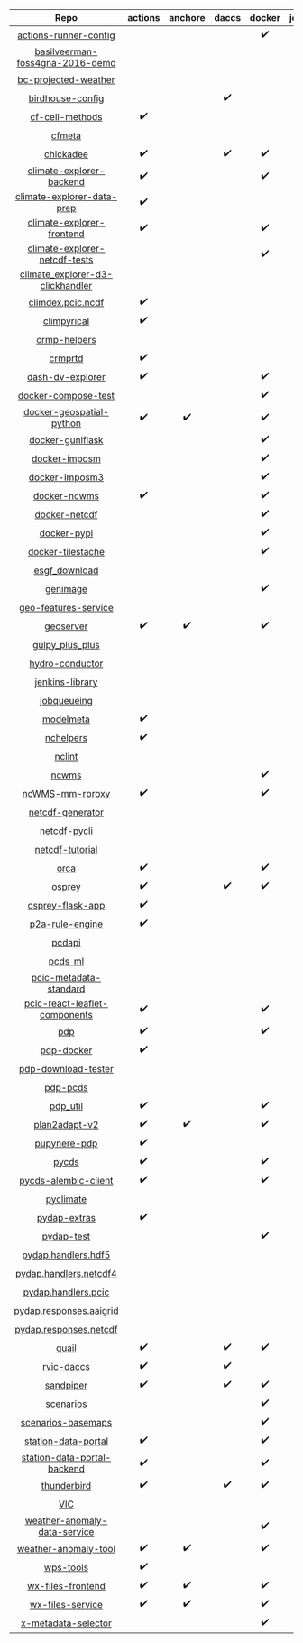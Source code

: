 | Repo | actions | anchore | daccs | docker | jenkins | make | pip | pipenv | snyk |
|:-:|:-:|:-:|:-:|:-:|:-:|:-:|:-:|:-:|:-:|
| [actions-runner-config](https://github.com/pacificclimate/actions-runner-config) | | | | :heavy_check_mark: | | | | | |
| [basilveerman-foss4gna-2016-demo](https://github.com/pacificclimate/basilveerman-foss4gna-2016-demo) | | | | | | :heavy_check_mark: | | | |
| [bc-projected-weather](https://github.com/pacificclimate/bc-projected-weather) | | | | | | | :heavy_check_mark: | | |
| [birdhouse-config](https://github.com/pacificclimate/birdhouse-config) | | | :heavy_check_mark: | | | | | | |
| [cf-cell-methods](https://github.com/pacificclimate/cf-cell-methods) | :heavy_check_mark: | | | | | | :heavy_check_mark: | | |
| [cfmeta](https://github.com/pacificclimate/cfmeta) | | | | | | :heavy_check_mark: | :heavy_check_mark: | | |
| [chickadee](https://github.com/pacificclimate/chickadee) | :heavy_check_mark: | | :heavy_check_mark: | :heavy_check_mark: | | :heavy_check_mark: | :heavy_check_mark: | | :heavy_check_mark: |
| [climate-explorer-backend](https://github.com/pacificclimate/climate-explorer-backend) | :heavy_check_mark: | | | :heavy_check_mark: | | :heavy_check_mark: | | :heavy_check_mark: | |
| [climate-explorer-data-prep](https://github.com/pacificclimate/climate-explorer-data-prep) | :heavy_check_mark: | | | | | | | :heavy_check_mark: | |
| [climate-explorer-frontend](https://github.com/pacificclimate/climate-explorer-frontend) | :heavy_check_mark: | | | :heavy_check_mark: | | | | | :heavy_check_mark: |
| [climate-explorer-netcdf-tests](https://github.com/pacificclimate/climate-explorer-netcdf-tests) | | | | :heavy_check_mark: | | | :heavy_check_mark: | | |
| [climate_explorer-d3-clickhandler](https://github.com/pacificclimate/climate_explorer-d3-clickhandler) | | | | | | :heavy_check_mark: | | | |
| [climdex.pcic.ncdf](https://github.com/pacificclimate/climdex.pcic.ncdf) | :heavy_check_mark: | | | | | | | | |
| [climpyrical](https://github.com/pacificclimate/climpyrical) | :heavy_check_mark: | | | | | :heavy_check_mark: | :heavy_check_mark: | | |
| [crmp-helpers](https://github.com/pacificclimate/crmp-helpers) | | | | | | | :heavy_check_mark: | | |
| [crmprtd](https://github.com/pacificclimate/crmprtd) | :heavy_check_mark: | | | | | :heavy_check_mark: | :heavy_check_mark: | :heavy_check_mark: | |
| [dash-dv-explorer](https://github.com/pacificclimate/dash-dv-explorer) | :heavy_check_mark: | | | :heavy_check_mark: | | | | :heavy_check_mark: | |
| [docker-compose-test](https://github.com/pacificclimate/docker-compose-test) | | | | :heavy_check_mark: | | | :heavy_check_mark: | | |
| [docker-geospatial-python](https://github.com/pacificclimate/docker-geospatial-python) | :heavy_check_mark: | :heavy_check_mark: | | :heavy_check_mark: | | | | | |
| [docker-guniflask](https://github.com/pacificclimate/docker-guniflask) | | | | :heavy_check_mark: | | | | | |
| [docker-imposm](https://github.com/pacificclimate/docker-imposm) | | | | :heavy_check_mark: | | | | | |
| [docker-imposm3](https://github.com/pacificclimate/docker-imposm3) | | | | :heavy_check_mark: | | | | | |
| [docker-ncwms](https://github.com/pacificclimate/docker-ncwms) | :heavy_check_mark: | | | :heavy_check_mark: | | | | | |
| [docker-netcdf](https://github.com/pacificclimate/docker-netcdf) | | | | :heavy_check_mark: | | | | | |
| [docker-pypi](https://github.com/pacificclimate/docker-pypi) | | | | :heavy_check_mark: | | :heavy_check_mark: | | | |
| [docker-tilestache](https://github.com/pacificclimate/docker-tilestache) | | | | :heavy_check_mark: | | | | | |
| [esgf_download](https://github.com/pacificclimate/esgf_download) | | | | | | | :heavy_check_mark: | | |
| [genimage](https://github.com/pacificclimate/genimage) | | | | :heavy_check_mark: | | :heavy_check_mark: | | | |
| [geo-features-service](https://github.com/pacificclimate/geo-features-service) | | | | | | | :heavy_check_mark: | | |
| [geoserver](https://github.com/pacificclimate/geoserver) | :heavy_check_mark: | :heavy_check_mark: | | :heavy_check_mark: | | | | | |
| [gulpy_plus_plus](https://github.com/pacificclimate/gulpy_plus_plus) | | | | | | | :heavy_check_mark: | | |
| [hydro-conductor](https://github.com/pacificclimate/hydro-conductor) | | | | | | | :heavy_check_mark: | | |
| [jenkins-library](https://github.com/pacificclimate/jenkins-library) | | | | | :heavy_check_mark: | | | | |
| [jobqueueing](https://github.com/pacificclimate/jobqueueing) | | | | | | | :heavy_check_mark: | | |
| [modelmeta](https://github.com/pacificclimate/modelmeta) | :heavy_check_mark: | | | | | :heavy_check_mark: | | :heavy_check_mark: | |
| [nchelpers](https://github.com/pacificclimate/nchelpers) | :heavy_check_mark: | | | | | | :heavy_check_mark: | | |
| [nclint](https://github.com/pacificclimate/nclint) | | | | | | | :heavy_check_mark: | | |
| [ncwms](https://github.com/pacificclimate/ncwms) | | | | :heavy_check_mark: | | | | | |
| [ncWMS-mm-rproxy](https://github.com/pacificclimate/ncWMS-mm-rproxy) | :heavy_check_mark: | | | :heavy_check_mark: | | | :heavy_check_mark: | | |
| [netcdf-generator](https://github.com/pacificclimate/netcdf-generator) | | | | | | | :heavy_check_mark: | | |
| [netcdf-pycli](https://github.com/pacificclimate/netcdf-pycli) | | | | | | | :heavy_check_mark: | | |
| [netcdf-tutorial](https://github.com/pacificclimate/netcdf-tutorial) | | | | | | | :heavy_check_mark: | | |
| [orca](https://github.com/pacificclimate/orca) | :heavy_check_mark: | | | :heavy_check_mark: | | :heavy_check_mark: | | :heavy_check_mark: | :heavy_check_mark: |
| [osprey](https://github.com/pacificclimate/osprey) | :heavy_check_mark: | | :heavy_check_mark: | :heavy_check_mark: | | :heavy_check_mark: | :heavy_check_mark: | | :heavy_check_mark: |
| [osprey-flask-app](https://github.com/pacificclimate/osprey-flask-app) | :heavy_check_mark: | | | | | :heavy_check_mark: | | :heavy_check_mark: | |
| [p2a-rule-engine](https://github.com/pacificclimate/p2a-rule-engine) | :heavy_check_mark: | | | | | :heavy_check_mark: | :heavy_check_mark: | | |
| [pcdapi](https://github.com/pacificclimate/pcdapi) | | | | | | | :heavy_check_mark: | | |
| [pcds_ml](https://github.com/pacificclimate/pcds_ml) | | | | | | | :heavy_check_mark: | | |
| [pcic-metadata-standard](https://github.com/pacificclimate/pcic-metadata-standard) | | | | | | | :heavy_check_mark: | | |
| [pcic-react-leaflet-components](https://github.com/pacificclimate/pcic-react-leaflet-components) | :heavy_check_mark: | | | :heavy_check_mark: | | | | | |
| [pdp](https://github.com/pacificclimate/pdp) | :heavy_check_mark: | | | :heavy_check_mark: | | | :heavy_check_mark: | | |
| [pdp-docker](https://github.com/pacificclimate/pdp-docker) | :heavy_check_mark: | | | | | | | | |
| [pdp-download-tester](https://github.com/pacificclimate/pdp-download-tester) | | | | | | | :heavy_check_mark: | | |
| [pdp-pcds](https://github.com/pacificclimate/pdp-pcds) | | | | | :heavy_check_mark: | | :heavy_check_mark: | | |
| [pdp_util](https://github.com/pacificclimate/pdp_util) | :heavy_check_mark: | | | :heavy_check_mark: | | | :heavy_check_mark: | | |
| [plan2adapt-v2](https://github.com/pacificclimate/plan2adapt-v2) | :heavy_check_mark: | :heavy_check_mark: | | :heavy_check_mark: | | | | | |
| [pupynere-pdp](https://github.com/pacificclimate/pupynere-pdp) | :heavy_check_mark: | | | | | | | | |
| [pycds](https://github.com/pacificclimate/pycds) | :heavy_check_mark: | | | :heavy_check_mark: | | :heavy_check_mark: | | :heavy_check_mark: | |
| [pycds-alembic-client](https://github.com/pacificclimate/pycds-alembic-client) | :heavy_check_mark: | | | :heavy_check_mark: | | | :heavy_check_mark: | | |
| [pyclimate](https://github.com/pacificclimate/pyclimate) | | | | | | | :heavy_check_mark: | | |
| [pydap-extras](https://github.com/pacificclimate/pydap-extras) | :heavy_check_mark: | | | | | | :heavy_check_mark: | | |
| [pydap-test](https://github.com/pacificclimate/pydap-test) | | | | :heavy_check_mark: | | | :heavy_check_mark: | | |
| [pydap.handlers.hdf5](https://github.com/pacificclimate/pydap.handlers.hdf5) | | | | | | | :heavy_check_mark: | | |
| [pydap.handlers.netcdf4](https://github.com/pacificclimate/pydap.handlers.netcdf4) | | | | | | | :heavy_check_mark: | | |
| [pydap.handlers.pcic](https://github.com/pacificclimate/pydap.handlers.pcic) | | | | | | | :heavy_check_mark: | | |
| [pydap.responses.aaigrid](https://github.com/pacificclimate/pydap.responses.aaigrid) | | | | | | | :heavy_check_mark: | | |
| [pydap.responses.netcdf](https://github.com/pacificclimate/pydap.responses.netcdf) | | | | | | | :heavy_check_mark: | | |
| [quail](https://github.com/pacificclimate/quail) | :heavy_check_mark: | | :heavy_check_mark: | :heavy_check_mark: | | :heavy_check_mark: | :heavy_check_mark: | | :heavy_check_mark: |
| [rvic-daccs](https://github.com/pacificclimate/rvic-daccs) | :heavy_check_mark: | | :heavy_check_mark: | | | :heavy_check_mark: | :heavy_check_mark: | | |
| [sandpiper](https://github.com/pacificclimate/sandpiper) | :heavy_check_mark: | | :heavy_check_mark: | :heavy_check_mark: | | :heavy_check_mark: | :heavy_check_mark: | | :heavy_check_mark: |
| [scenarios](https://github.com/pacificclimate/scenarios) | | | | :heavy_check_mark: | | | | | |
| [scenarios-basemaps](https://github.com/pacificclimate/scenarios-basemaps) | | | | :heavy_check_mark: | | | | | |
| [station-data-portal](https://github.com/pacificclimate/station-data-portal) | :heavy_check_mark: | | | :heavy_check_mark: | | | | | |
| [station-data-portal-backend](https://github.com/pacificclimate/station-data-portal-backend) | :heavy_check_mark: | | | :heavy_check_mark: | | | :heavy_check_mark: | | |
| [thunderbird](https://github.com/pacificclimate/thunderbird) | :heavy_check_mark: | | :heavy_check_mark: | :heavy_check_mark: | | :heavy_check_mark: | :heavy_check_mark: | | :heavy_check_mark: |
| [VIC](https://github.com/pacificclimate/VIC) | | | | | | :heavy_check_mark: | | | |
| [weather-anomaly-data-service](https://github.com/pacificclimate/weather-anomaly-data-service) | | | | :heavy_check_mark: | | | :heavy_check_mark: | | |
| [weather-anomaly-tool](https://github.com/pacificclimate/weather-anomaly-tool) | :heavy_check_mark: | :heavy_check_mark: | | :heavy_check_mark: | | | | | |
| [wps-tools](https://github.com/pacificclimate/wps-tools) | :heavy_check_mark: | | | | | | | :heavy_check_mark: | |
| [wx-files-frontend](https://github.com/pacificclimate/wx-files-frontend) | :heavy_check_mark: | :heavy_check_mark: | | :heavy_check_mark: | | | | | |
| [wx-files-service](https://github.com/pacificclimate/wx-files-service) | :heavy_check_mark: | :heavy_check_mark: | | :heavy_check_mark: | | | :heavy_check_mark: | | |
| [x-metadata-selector](https://github.com/pacificclimate/x-metadata-selector) | | | | :heavy_check_mark: | | | | | |

